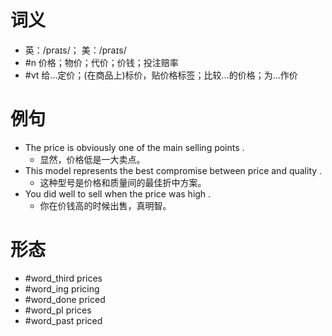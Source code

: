 # 词义
- 英：/praɪs/； 美：/praɪs/
- #n 价格；物价；代价；价钱；投注赔率
- #vt 给…定价；(在商品上)标价，贴价格标签；比较…的价格；为…作价
# 例句
- The price is obviously one of the main selling points .
	- 显然，价格低是一大卖点。
- This model represents the best compromise between price and quality .
	- 这种型号是价格和质量间的最佳折中方案。
- You did well to sell when the price was high .
	- 你在价钱高的时候出售，真明智。
# 形态
- #word_third prices
- #word_ing pricing
- #word_done priced
- #word_pl prices
- #word_past priced
